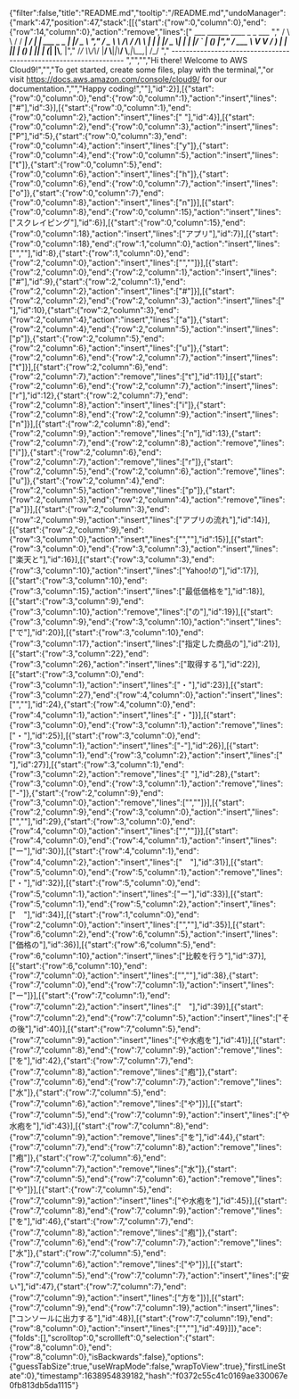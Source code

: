 {"filter":false,"title":"README.md","tooltip":"/README.md","undoManager":{"mark":47,"position":47,"stack":[[{"start":{"row":0,"column":0},"end":{"row":14,"column":0},"action":"remove","lines":["         ___        ______     ____ _                 _  ___  ","        / \\ \\      / / ___|   / ___| | ___  _   _  __| |/ _ \\ ","       / _ \\ \\ /\\ / /\\___ \\  | |   | |/ _ \\| | | |/ _` | (_) |","      / ___ \\ V  V /  ___) | | |___| | (_) | |_| | (_| |\\__, |","     /_/   \\_\\_/\\_/  |____/   \\____|_|\\___/ \\__,_|\\__,_|  /_/ "," ----------------------------------------------------------------- ","","","Hi there! Welcome to AWS Cloud9!","","To get started, create some files, play with the terminal,","or visit https://docs.aws.amazon.com/console/cloud9/ for our documentation.","","Happy coding!",""],"id":2}],[{"start":{"row":0,"column":0},"end":{"row":0,"column":1},"action":"insert","lines":["#"],"id":3}],[{"start":{"row":0,"column":1},"end":{"row":0,"column":2},"action":"insert","lines":[" "],"id":4}],[{"start":{"row":0,"column":2},"end":{"row":0,"column":3},"action":"insert","lines":["P"],"id":5},{"start":{"row":0,"column":3},"end":{"row":0,"column":4},"action":"insert","lines":["y"]},{"start":{"row":0,"column":4},"end":{"row":0,"column":5},"action":"insert","lines":["t"]},{"start":{"row":0,"column":5},"end":{"row":0,"column":6},"action":"insert","lines":["h"]},{"start":{"row":0,"column":6},"end":{"row":0,"column":7},"action":"insert","lines":["o"]},{"start":{"row":0,"column":7},"end":{"row":0,"column":8},"action":"insert","lines":["n"]}],[{"start":{"row":0,"column":8},"end":{"row":0,"column":15},"action":"insert","lines":["スクレイピング"],"id":6}],[{"start":{"row":0,"column":15},"end":{"row":0,"column":18},"action":"insert","lines":["アプリ"],"id":7}],[{"start":{"row":0,"column":18},"end":{"row":1,"column":0},"action":"insert","lines":["",""],"id":8},{"start":{"row":1,"column":0},"end":{"row":2,"column":0},"action":"insert","lines":["",""]}],[{"start":{"row":2,"column":0},"end":{"row":2,"column":1},"action":"insert","lines":["#"],"id":9},{"start":{"row":2,"column":1},"end":{"row":2,"column":2},"action":"insert","lines":["#"]}],[{"start":{"row":2,"column":2},"end":{"row":2,"column":3},"action":"insert","lines":[" "],"id":10},{"start":{"row":2,"column":3},"end":{"row":2,"column":4},"action":"insert","lines":["a"]},{"start":{"row":2,"column":4},"end":{"row":2,"column":5},"action":"insert","lines":["p"]},{"start":{"row":2,"column":5},"end":{"row":2,"column":6},"action":"insert","lines":["u"]},{"start":{"row":2,"column":6},"end":{"row":2,"column":7},"action":"insert","lines":["t"]}],[{"start":{"row":2,"column":6},"end":{"row":2,"column":7},"action":"remove","lines":["t"],"id":11}],[{"start":{"row":2,"column":6},"end":{"row":2,"column":7},"action":"insert","lines":["r"],"id":12},{"start":{"row":2,"column":7},"end":{"row":2,"column":8},"action":"insert","lines":["i"]},{"start":{"row":2,"column":8},"end":{"row":2,"column":9},"action":"insert","lines":["n"]}],[{"start":{"row":2,"column":8},"end":{"row":2,"column":9},"action":"remove","lines":["n"],"id":13},{"start":{"row":2,"column":7},"end":{"row":2,"column":8},"action":"remove","lines":["i"]},{"start":{"row":2,"column":6},"end":{"row":2,"column":7},"action":"remove","lines":["r"]},{"start":{"row":2,"column":5},"end":{"row":2,"column":6},"action":"remove","lines":["u"]},{"start":{"row":2,"column":4},"end":{"row":2,"column":5},"action":"remove","lines":["p"]},{"start":{"row":2,"column":3},"end":{"row":2,"column":4},"action":"remove","lines":["a"]}],[{"start":{"row":2,"column":3},"end":{"row":2,"column":9},"action":"insert","lines":["アプリの流れ"],"id":14}],[{"start":{"row":2,"column":9},"end":{"row":3,"column":0},"action":"insert","lines":["",""],"id":15}],[{"start":{"row":3,"column":0},"end":{"row":3,"column":3},"action":"insert","lines":["楽天と"],"id":16}],[{"start":{"row":3,"column":3},"end":{"row":3,"column":10},"action":"insert","lines":["Yahoo!の"],"id":17}],[{"start":{"row":3,"column":10},"end":{"row":3,"column":15},"action":"insert","lines":["最低価格を"],"id":18}],[{"start":{"row":3,"column":9},"end":{"row":3,"column":10},"action":"remove","lines":["の"],"id":19}],[{"start":{"row":3,"column":9},"end":{"row":3,"column":10},"action":"insert","lines":["で"],"id":20}],[{"start":{"row":3,"column":10},"end":{"row":3,"column":17},"action":"insert","lines":["指定した商品の"],"id":21}],[{"start":{"row":3,"column":22},"end":{"row":3,"column":26},"action":"insert","lines":["取得する"],"id":22}],[{"start":{"row":3,"column":0},"end":{"row":3,"column":1},"action":"insert","lines":["・"],"id":23}],[{"start":{"row":3,"column":27},"end":{"row":4,"column":0},"action":"insert","lines":["",""],"id":24},{"start":{"row":4,"column":0},"end":{"row":4,"column":1},"action":"insert","lines":["・"]}],[{"start":{"row":3,"column":0},"end":{"row":3,"column":1},"action":"remove","lines":["・"],"id":25}],[{"start":{"row":3,"column":0},"end":{"row":3,"column":1},"action":"insert","lines":["-"],"id":26}],[{"start":{"row":3,"column":1},"end":{"row":3,"column":2},"action":"insert","lines":[" "],"id":27}],[{"start":{"row":3,"column":1},"end":{"row":3,"column":2},"action":"remove","lines":[" "],"id":28},{"start":{"row":3,"column":0},"end":{"row":3,"column":1},"action":"remove","lines":["-"]},{"start":{"row":2,"column":9},"end":{"row":3,"column":0},"action":"remove","lines":["",""]}],[{"start":{"row":2,"column":9},"end":{"row":3,"column":0},"action":"insert","lines":["",""],"id":29},{"start":{"row":3,"column":0},"end":{"row":4,"column":0},"action":"insert","lines":["",""]}],[{"start":{"row":4,"column":0},"end":{"row":4,"column":1},"action":"insert","lines":["ー"],"id":30}],[{"start":{"row":4,"column":1},"end":{"row":4,"column":2},"action":"insert","lines":["　"],"id":31}],[{"start":{"row":5,"column":0},"end":{"row":5,"column":1},"action":"remove","lines":["・"],"id":32}],[{"start":{"row":5,"column":0},"end":{"row":5,"column":1},"action":"insert","lines":["ー"],"id":33}],[{"start":{"row":5,"column":1},"end":{"row":5,"column":2},"action":"insert","lines":["　"],"id":34}],[{"start":{"row":1,"column":0},"end":{"row":2,"column":0},"action":"insert","lines":["",""],"id":35}],[{"start":{"row":6,"column":2},"end":{"row":6,"column":5},"action":"insert","lines":["価格の"],"id":36}],[{"start":{"row":6,"column":5},"end":{"row":6,"column":10},"action":"insert","lines":["比較を行う"],"id":37}],[{"start":{"row":6,"column":10},"end":{"row":7,"column":0},"action":"insert","lines":["",""],"id":38},{"start":{"row":7,"column":0},"end":{"row":7,"column":1},"action":"insert","lines":["ー"]}],[{"start":{"row":7,"column":1},"end":{"row":7,"column":2},"action":"insert","lines":["　"],"id":39}],[{"start":{"row":7,"column":2},"end":{"row":7,"column":5},"action":"insert","lines":["その後"],"id":40}],[{"start":{"row":7,"column":5},"end":{"row":7,"column":9},"action":"insert","lines":["や水疱を"],"id":41}],[{"start":{"row":7,"column":8},"end":{"row":7,"column":9},"action":"remove","lines":["を"],"id":42},{"start":{"row":7,"column":7},"end":{"row":7,"column":8},"action":"remove","lines":["疱"]},{"start":{"row":7,"column":6},"end":{"row":7,"column":7},"action":"remove","lines":["水"]},{"start":{"row":7,"column":5},"end":{"row":7,"column":6},"action":"remove","lines":["や"]}],[{"start":{"row":7,"column":5},"end":{"row":7,"column":9},"action":"insert","lines":["や水疱を"],"id":43}],[{"start":{"row":7,"column":8},"end":{"row":7,"column":9},"action":"remove","lines":["を"],"id":44},{"start":{"row":7,"column":7},"end":{"row":7,"column":8},"action":"remove","lines":["疱"]},{"start":{"row":7,"column":6},"end":{"row":7,"column":7},"action":"remove","lines":["水"]},{"start":{"row":7,"column":5},"end":{"row":7,"column":6},"action":"remove","lines":["や"]}],[{"start":{"row":7,"column":5},"end":{"row":7,"column":9},"action":"insert","lines":["や水疱を"],"id":45}],[{"start":{"row":7,"column":8},"end":{"row":7,"column":9},"action":"remove","lines":["を"],"id":46},{"start":{"row":7,"column":7},"end":{"row":7,"column":8},"action":"remove","lines":["疱"]},{"start":{"row":7,"column":6},"end":{"row":7,"column":7},"action":"remove","lines":["水"]},{"start":{"row":7,"column":5},"end":{"row":7,"column":6},"action":"remove","lines":["や"]}],[{"start":{"row":7,"column":5},"end":{"row":7,"column":7},"action":"insert","lines":["安い"],"id":47},{"start":{"row":7,"column":7},"end":{"row":7,"column":9},"action":"insert","lines":["方を"]}],[{"start":{"row":7,"column":9},"end":{"row":7,"column":19},"action":"insert","lines":["コンソールに出力する"],"id":48}],[{"start":{"row":7,"column":19},"end":{"row":8,"column":0},"action":"insert","lines":["",""],"id":49}]]},"ace":{"folds":[],"scrolltop":0,"scrollleft":0,"selection":{"start":{"row":8,"column":0},"end":{"row":8,"column":0},"isBackwards":false},"options":{"guessTabSize":true,"useWrapMode":false,"wrapToView":true},"firstLineState":0},"timestamp":1638954839182,"hash":"f0372c55c41c0169ae330067e0fb813db5da1115"}